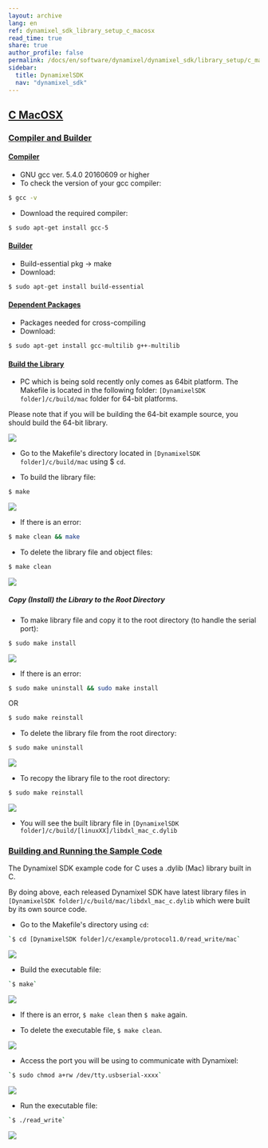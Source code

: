 ```yaml
---
layout: archive
lang: en
ref: dynamixel_sdk_library_setup_c_macosx
read_time: true
share: true
author_profile: false
permalink: /docs/en/software/dynamixel/dynamixel_sdk/library_setup/c_macosx/
sidebar:
  title: DynamixelSDK
  nav: "dynamixel_sdk"
---
```


<div style="counter-reset: h2 2"></div>
<div style="counter-reset: h1 2"></div>

## [C MacOSX](#c-macosx)

### [Compiler and Builder](#compiler-and-builder)

#### [Compiler](#compiler)

* GNU gcc ver. 5.4.0 20160609 or higher
* To check the version of your gcc compiler:  

``` bash
$ gcc -v 
```

* Download the required compiler:  

``` bash 
$ sudo apt-get install gcc-5
```

#### [Builder](#builder)

* Build-essential pkg → make
* Download:  

``` bash 
$ sudo apt-get install build-essential
```

#### [Dependent Packages](#dependent-packages) 

* Packages needed for cross-compiling 
* Download:  

``` bash 
$ sudo apt-get install gcc-multilib g++-multilib
```

#### [Build the Library](#build-the-library)

* PC which is being sold recently only comes as 64bit platform. The Makefile is located in the following folder: `[DynamixelSDK folder]/c/build/mac` folder for 64-bit platforms.  

Please note that if you will be building the 64-bit example source, you should build the 64-bit library.

![](/assets/images/sw/sdk/dynamixel_sdk/library_setup/c/mac/library_file/c6.png)


* Go to the Makefile's directory located in `[DynamixelSDK folder]/c/build/mac` using $ `cd`.

* To build the library file:  

``` bash
$ make
```

![](/assets/images/sw/sdk/dynamixel_sdk/library_setup/c/mac/library_file/c1.png)


* If there is an error:  

``` bash
$ make clean && make
```

* To delete the library file and object files:  

``` bash
$ make clean
```

![](/assets/images/sw/sdk/dynamixel_sdk/library_setup/c/mac/library_file/c2.png)

##### Copy (Install) the Library to the Root Directory

* To make library file and copy it to the root directory (to handle the serial port):  

``` bash
$ sudo make install
```

![](/assets/images/sw/sdk/dynamixel_sdk/library_setup/c/mac/library_file/c3.png)

* If there is an error:  

``` bash
$ sudo make uninstall && sudo make install
```
 
OR

``` bash
$ sudo make reinstall
```

* To delete the library file from the root directory:  

``` bash
$ sudo make uninstall
```

![](/assets/images/sw/sdk/dynamixel_sdk/library_setup/c/mac/library_file/c4.png)

* To recopy the library file to the root directory:  

``` bash
$ sudo make reinstall
```

![](/assets/images/sw/sdk/dynamixel_sdk/library_setup/c/mac/library_file/c5.png)

* You will see the built library file in `[DynamixelSDK folder]/c/build/[linuxXX]/libdxl_mac_c.dylib`

### [Building and Running the Sample Code](#building-and-running-the-sample-code)

The Dynamixel SDK example code for C uses a .dylib (Mac) library built in C.

By doing above, each released Dynamixel SDK have latest library files in `[DynamixelSDK folder]/c/build/mac/libdxl_mac_c.dylib` which were built by its own source code. 

* Go to the Makefile's directory using `cd`:  

``` bash
`$ cd [DynamixelSDK folder]/c/example/protocol1.0/read_write/mac` 
```

![](/assets/images/sw/sdk/dynamixel_sdk/library_setup/c/mac/sample_code/exc4.png)

* Build the executable file: 

``` bash
`$ make`
```

![](/assets/images/sw/sdk/dynamixel_sdk/library_setup/c/mac/sample_code/exc1.png)

* If there is an error, `$ make clean` then `$ make` again.

* To delete the executable file, `$ make clean`.

![](/assets/images/sw/sdk/dynamixel_sdk/library_setup/c/mac/sample_code/exc2.png)

* Access the port you will be using to communicate with Dynamixel: 

``` bash
`$ sudo chmod a+rw /dev/tty.usbserial-xxxx`
```

![](/assets/images/sw/sdk/dynamixel_sdk/library_setup/c/mac/sample_code/exc3.png)

* Run the executable file: 

``` bash
`$ ./read_write`
```

![](/assets/images/sw/sdk/dynamixel_sdk/library_setup/c/mac/sample_code/exc5.png)